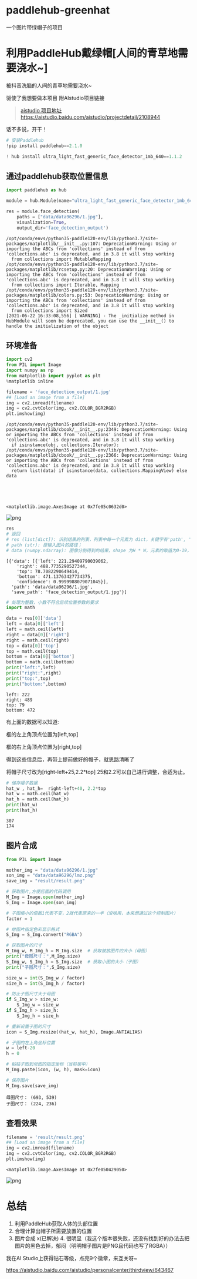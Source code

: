 # paddlehub-greenhat
一个图片带绿帽子的项目

# 利用PaddleHub戴绿帽[人间的青草地需要浇水~]

被抖音洗脑的人间的青草地需要浇水~

驱使了我想要做本项目
附AIstudio项目链接 

> [aistudio 项目地址https://aistudio.baidu.com/aistudio/projectdetail/2108944](https://aistudio.baidu.com/aistudio/projectdetail/2108944)

话不多说，开干！




```python
# 安装Paddlehub
!pip install paddlehub==2.1.0
```


```python
! hub install ultra_light_fast_generic_face_detector_1mb_640==1.1.2
```

## 通过paddlehub获取位置信息


```python
import paddlehub as hub

module = hub.Module(name="ultra_light_fast_generic_face_detector_1mb_640", version="1.1.2")

res = module.face_detection(
    paths = ["data/data96296/1.jpg"],
    visualization=True,
    output_dir='face_detection_output')

```

    /opt/conda/envs/python35-paddle120-env/lib/python3.7/site-packages/matplotlib/__init__.py:107: DeprecationWarning: Using or importing the ABCs from 'collections' instead of from 'collections.abc' is deprecated, and in 3.8 it will stop working
      from collections import MutableMapping
    /opt/conda/envs/python35-paddle120-env/lib/python3.7/site-packages/matplotlib/rcsetup.py:20: DeprecationWarning: Using or importing the ABCs from 'collections' instead of from 'collections.abc' is deprecated, and in 3.8 it will stop working
      from collections import Iterable, Mapping
    /opt/conda/envs/python35-paddle120-env/lib/python3.7/site-packages/matplotlib/colors.py:53: DeprecationWarning: Using or importing the ABCs from 'collections' instead of from 'collections.abc' is deprecated, and in 3.8 it will stop working
      from collections import Sized
    [2021-06-22 16:33:08,556] [ WARNING] - The _initialize method in HubModule will soon be deprecated, you can use the __init__() to handle the initialization of the object


## 环境准备


```python
import cv2
from PIL import Image
import numpy as np
from matplotlib import pyplot as plt
%matplotlib inline

filename = 'face_detection_output/1.jpg'
## [Load an image from a file]
img = cv2.imread(filename)
img = cv2.cvtColor(img, cv2.COLOR_BGR2RGB)
plt.imshow(img)
```

    /opt/conda/envs/python35-paddle120-env/lib/python3.7/site-packages/matplotlib/cbook/__init__.py:2349: DeprecationWarning: Using or importing the ABCs from 'collections' instead of from 'collections.abc' is deprecated, and in 3.8 it will stop working
      if isinstance(obj, collections.Iterator):
    /opt/conda/envs/python35-paddle120-env/lib/python3.7/site-packages/matplotlib/cbook/__init__.py:2366: DeprecationWarning: Using or importing the ABCs from 'collections' instead of from 'collections.abc' is deprecated, and in 3.8 it will stop working
      return list(data) if isinstance(data, collections.MappingView) else data





    <matplotlib.image.AxesImage at 0x7fe05c0632d0>




![png](https://github.com/ITerydh/paddlehub-greenhat/blob/main/output_6_2.png)



```python
res
# 返回
# res (list[dict]): 识别结果的列表，列表中每一个元素为 dict，关键字有'path', 'data'，相应的取值为：
# path (str): 原输入图片的路径；
# data (numpy.ndarray): 图像分割得到的结果，shape 为H * W，元素的取值为0-19，表示每个像素的分类结果，映射顺序与下面的调色板相同。
```




    [{'data': [{'left': 221.29409790039062,
        'right': 488.7735290527344,
        'top': 78.7082290649414,
        'bottom': 471.13763427734375,
        'confidence': 0.9999988079071045}],
      'path': 'data/data96296/1.jpg',
      'save_path': 'face_detection_output/1.jpg'}]




```python
# 处理为整数，小数不符合后续位置参数的要求
import math

data = res[0]['data']
left = data[0]['left']
left = math.ceil(left)
right = data[0]['right']
right = math.ceil(right)
top = data[0]['top']
top = math.ceil(top)
bottom = data[0]['bottom']
bottom = math.ceil(bottom)
print("left:",left)
print("right:",right)
print("top:",top)
print("bottom:",bottom)
```

    left: 222
    right: 489
    top: 79
    bottom: 472


有上面的数据可以知道:

框的左上角顶点位置为[left,top]

框的右上角顶点位置为[right,top]

得到这些信息后，再带上提前做好的帽子，就思路清晰了

将帽子尺寸改为[right-left+25,2.2*top]   25和2.2可以自己进行调整，合适为止。


```python
# 储存帽子数据
hat_w , hat_h=  right-left+40, 2.2*top
hat_w = math.ceil(hat_w)
hat_h = math.ceil(hat_h)
print(hat_w)
print(hat_h)
```

    307
    174


## 图片合成


```python
from PIL import Image

mother_img = "data/data96296/1.jpg"
son_img = "data/data96296/lmz.png"
save_img = "result/result.png"

# 获取图片,方便后面的代码调用
M_Img = Image.open(mother_img)
S_Img = Image.open(son_img)

# 子图缩小的倍数1代表不变，2就代表原来的一半（没啥用，本来想通过这个控制图片）
factor = 1

# 给图片指定色彩显示格式
S_Img = S_Img.convert("RGBA")

# 获取图片的尺寸
M_Img_w, M_Img_h = M_Img.size  # 获取被放图片的大小（母图）
print("母图尺寸：",M_Img.size)
S_Img_w, S_Img_h = S_Img.size  # 获取小图的大小（子图）
print("子图尺寸：",S_Img.size)

size_w = int(S_Img_w / factor)
size_h = int(S_Img_h / factor)

# 防止子图尺寸大于母图
if S_Img_w > size_w:
    S_Img_w = size_w
if S_Img_h > size_h:
    S_Img_h = size_h

# 重新设置子图的尺寸
icon = S_Img.resize((hat_w, hat_h), Image.ANTIALIAS)

# 子图的左上角坐标位置
w = left-20
h = 0

# 粘贴子图到母图的指定坐标（当前居中）
M_Img.paste(icon, (w, h), mask=icon)

# 保存图片
M_Img.save(save_img)
```

    母图尺寸： (693, 539)
    子图尺寸： (224, 236)


## 查看效果


```python
filename = 'result/result.png'
## [Load an image from a file]
img = cv2.imread(filename)
img = cv2.cvtColor(img, cv2.COLOR_BGR2RGB)
plt.imshow(img)
```




    <matplotlib.image.AxesImage at 0x7fe050429050>




![png](https://github.com/ITerydh/paddlehub-greenhat/blob/main/6.png)


# 总结

1. 利用PaddleHub获取人体的头部位置
2. 合理计算出帽子所需要放置的位置
3. 图片合成
x(已解决) 4. 很明显（我这个版本很失败，还没有找到好的办法去把图片的黑色去掉，郁闷（明明帽子图片是PNG且代码也写了RGBA））

我在AI Studio上获得钻石等级，点亮9个徽章，来互关呀~ 

https://aistudio.baidu.com/aistudio/personalcenter/thirdview/643467

